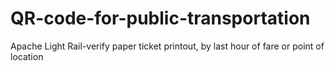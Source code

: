 # QR-code-for-public-transportation
Apache Light Rail-verify paper ticket printout, by last hour of fare or point of location
